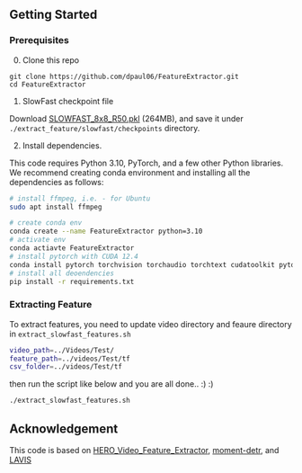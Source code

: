 ## Getting Started 

### Prerequisites
0. Clone this repo

```
git clone https://github.com/dpaul06/FeatureExtractor.git
cd FeatureExtractor
```

1. SlowFast checkpoint file 

Download [SLOWFAST_8x8_R50.pkl](https://drive.google.com/file/d/1V9yCiXS3WYtMQqfczVJab_4Wx8Z-1RAI/view?usp=sharing) (264MB), 
and save it under `./extract_feature/slowfast/checkpoints` directory.

2. Install dependencies.

This code requires Python 3.10, PyTorch, and a few other Python libraries. 
We recommend creating conda environment and installing all the dependencies as follows:
```bash
# install ffmpeg, i.e. - for Ubuntu
sudo apt install ffmpeg

# create conda env
conda create --name FeatureExtractor python=3.10
# activate env
conda actiavte FeatureExtractor
# install pytorch with CUDA 12.4
conda install pytorch torchvision torchaudio torchtext cudatoolkit pytorch-cuda=12.4 -c pytorch -c nvidia
# install all deoendencies
pip install -r requirements.txt
```

### Extracting Feature
To extract features, you need to update video directory and feaure directory in `extract_slowfast_features.sh`

```bash
video_path=../Videos/Test/
feature_path=../videos/Test/tf
csv_folder=../videos/Test/tf
```
then run the script like below and you are all done.. :) :)

```bash
./extract_slowfast_features.sh
```

## Acknowledgement
This code is based on [HERO_Video_Feature_Extractor](https://github.com/linjieli222/HERO_Video_Feature_Extractor), [moment-detr](https://github.com/jayleicn/moment_detr), and [LAVIS](https://github.com/salesforce/LAVIS)

